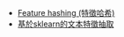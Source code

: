 + [Feature hashing (特徵哈希)](https://blog.csdn.net/laolu1573/article/details/79410187)
+ [基於sklearn的文本特徵抽取](https://www.jianshu.com/p/063840752151)
